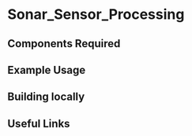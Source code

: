 Sonar_Sensor_Processing
==================


Components Required
---


Example Usage
---



Building locally
---

Useful Links
---
